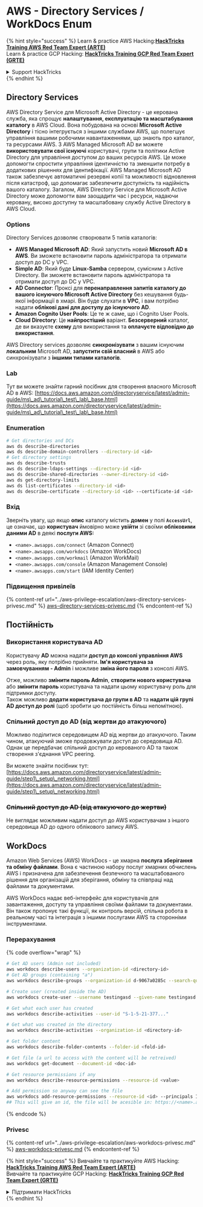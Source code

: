 # AWS - Directory Services / WorkDocs Enum

{% hint style="success" %}
Learn & practice AWS Hacking:<img src="../../../.gitbook/assets/image (1).png" alt="" data-size="line">[**HackTricks Training AWS Red Team Expert (ARTE)**](https://training.hacktricks.xyz/courses/arte)<img src="../../../.gitbook/assets/image (1).png" alt="" data-size="line">\
Learn & practice GCP Hacking: <img src="../../../.gitbook/assets/image (2).png" alt="" data-size="line">[**HackTricks Training GCP Red Team Expert (GRTE)**<img src="../../../.gitbook/assets/image (2).png" alt="" data-size="line">](https://training.hacktricks.xyz/courses/grte)

<details>

<summary>Support HackTricks</summary>

* Check the [**subscription plans**](https://github.com/sponsors/carlospolop)!
* **Join the** 💬 [**Discord group**](https://discord.gg/hRep4RUj7f) or the [**telegram group**](https://t.me/peass) or **follow** us on **Twitter** 🐦 [**@hacktricks\_live**](https://twitter.com/hacktricks\_live)**.**
* **Share hacking tricks by submitting PRs to the** [**HackTricks**](https://github.com/carlospolop/hacktricks) and [**HackTricks Cloud**](https://github.com/carlospolop/hacktricks-cloud) github repos.

</details>
{% endhint %}

## Directory Services

AWS Directory Service для Microsoft Active Directory - це керована служба, яка спрощує **налаштування, експлуатацію та масштабування каталогу** в AWS Cloud. Вона побудована на основі **Microsoft Active Directory** і тісно інтегрується з іншими службами AWS, що полегшує управління вашими робочими навантаженнями, що знають про каталог, та ресурсами AWS. З AWS Managed Microsoft AD ви можете **використовувати свої існуючі** користувачі, групи та політики Active Directory для управління доступом до ваших ресурсів AWS. Це може допомогти спростити управління ідентичністю та зменшити потребу в додаткових рішеннях для ідентифікації. AWS Managed Microsoft AD також забезпечує автоматичні резервні копії та можливості відновлення після катастроф, що допомагає забезпечити доступність та надійність вашого каталогу. Загалом, AWS Directory Service для Microsoft Active Directory може допомогти вам заощадити час і ресурси, надаючи керовану, високо доступну та масштабовану службу Active Directory в AWS Cloud.

### Options

Directory Services дозволяє створювати 5 типів каталогів:

* **AWS Managed Microsoft AD**: Який запустить новий **Microsoft AD в AWS**. Ви зможете встановити пароль адміністратора та отримати доступ до DC у VPC.
* **Simple AD**: Який буде **Linux-Samba** сервером, сумісним з Active Directory. Ви зможете встановити пароль адміністратора та отримати доступ до DC у VPC.
* **AD Connector**: Проксі для **перенаправлення запитів каталогу до вашого існуючого Microsoft Active Directory** без кешування будь-якої інформації в хмарі. Він буде слухати в **VPC**, і вам потрібно надати **облікові дані для доступу до існуючого AD**.
* **Amazon Cognito User Pools**: Це те ж саме, що і Cognito User Pools.
* **Cloud Directory**: Це **найпростіший** варіант. **Безсерверний** каталог, де ви вказуєте **схему** для використання та **оплачуєте відповідно до використання**.

AWS Directory services дозволяє **синхронізувати** з вашим існуючим **локальним** Microsoft AD, **запустити свій власний** в AWS або синхронізувати з **іншими типами каталогів**.

### Lab

Тут ви можете знайти гарний посібник для створення власного Microsoft AD в AWS: [https://docs.aws.amazon.com/directoryservice/latest/admin-guide/ms\_ad\_tutorial\_test\_lab\_base.html](https://docs.aws.amazon.com/directoryservice/latest/admin-guide/ms\_ad\_tutorial\_test\_lab\_base.html)

### Enumeration
```bash
# Get directories and DCs
aws ds describe-directories
aws ds describe-domain-controllers --directory-id <id>
# Get directory settings
aws ds describe-trusts
aws ds describe-ldaps-settings --directory-id <id>
aws ds describe-shared-directories --owner-directory-id <id>
aws ds get-directory-limits
aws ds list-certificates --directory-id <id>
aws ds describe-certificate --directory-id <id> --certificate-id <id>
```
### Вхід

Зверніть увагу, що якщо **опис** каталогу містить **домен** у полі **`AccessUrl`**, це означає, що **користувач** ймовірно може **увійти** зі своїми **обліковими даними AD** в деякі **послуги AWS:**

* `<name>.awsapps.com/connect` (Amazon Connect)
* `<name>.awsapps.com/workdocs` (Amazon WorkDocs)
* `<name>.awsapps.com/workmail` (Amazon WorkMail)
* `<name>.awsapps.com/console` (Amazon Management Console)
* `<name>.awsapps.com/start` (IAM Identity Center)

### Підвищення привілеїв

{% content-ref url="../aws-privilege-escalation/aws-directory-services-privesc.md" %}
[aws-directory-services-privesc.md](../aws-privilege-escalation/aws-directory-services-privesc.md)
{% endcontent-ref %}

## Постійність

### Використання користувача AD

Користувачу **AD** можна надати **доступ до консолі управління AWS** через роль, яку потрібно прийняти. **Ім'я користувача за замовчуванням - Admin** і можливе **зміна його пароля** з консолі AWS.

Отже, можливо **змінити пароль Admin**, **створити нового користувача** або **змінити пароль** користувача та надати цьому користувачу роль для підтримки доступу.\
Також можливо **додати користувача до групи в AD** та **надати цій групі AD доступ до ролі** (щоб зробити цю постійність більш непомітною).

### Спільний доступ до AD (від жертви до атакуючого)

Можливо поділитися середовищем AD від жертви до атакуючого. Таким чином, атакуючий зможе продовжувати доступ до середовища AD.\
Однак це передбачає спільний доступ до керованого AD та також створення з'єднання VPC peering.

Ви можете знайти посібник тут: [https://docs.aws.amazon.com/directoryservice/latest/admin-guide/step1\_setup\_networking.html](https://docs.aws.amazon.com/directoryservice/latest/admin-guide/step1\_setup\_networking.html)

### ~~Спільний доступ до AD (від атакуючого до жертви)~~

Не виглядає можливим надати доступ до AWS користувачам з іншого середовища AD до одного облікового запису AWS.

## WorkDocs

Amazon Web Services (AWS) WorkDocs - це хмарна **послуга зберігання та обміну файлами**. Вона є частиною набору послуг хмарних обчислень AWS і призначена для забезпечення безпечного та масштабованого рішення для організацій для зберігання, обміну та співпраці над файлами та документами.

AWS WorkDocs надає веб-інтерфейс для користувачів для завантаження, доступу та управління своїми файлами та документами. Він також пропонує такі функції, як контроль версій, спільна робота в реальному часі та інтеграція з іншими послугами AWS та сторонніми інструментами.

### Перерахування

{% code overflow="wrap" %}
```bash
# Get AD users (Admin not included)
aws workdocs describe-users --organization-id <directory-id>
# Get AD groups (containing "a")
aws workdocs describe-groups --organization-id d-9067a0285c --search-query a

# Create user (created inside the AD)
aws workdocs create-user --username testingasd --given-name testingasd --surname testingasd --password <password> --email-address name@directory.domain --organization-id <directory-id>

# Get what each user has created
aws workdocs describe-activities --user-id "S-1-5-21-377..."

# Get what was created in the directory
aws workdocs describe-activities --organization-id <directory-id>

# Get folder content
aws workdocs describe-folder-contents --folder-id <fold-id>

# Get file (a url to access with the content will be retreived)
aws workdocs get-document --document-id <doc-id>

# Get resource permissions if any
aws workdocs describe-resource-permissions --resource-id <value>

# Add permission so anyway can see the file
aws workdocs add-resource-permissions --resource-id <id> --principals Id=anonymous,Type=ANONYMOUS,Role=VIEWER
## This will give an id, the file will be acesible in: https://<name>.awsapps.com/workdocs/index.html#/share/document/<id>
```
{% endcode %}

### Privesc

{% content-ref url="../aws-privilege-escalation/aws-workdocs-privesc.md" %}
[aws-workdocs-privesc.md](../aws-privilege-escalation/aws-workdocs-privesc.md)
{% endcontent-ref %}

{% hint style="success" %}
Вивчайте та практикуйте AWS Hacking:<img src="../../../.gitbook/assets/image (1).png" alt="" data-size="line">[**HackTricks Training AWS Red Team Expert (ARTE)**](https://training.hacktricks.xyz/courses/arte)<img src="../../../.gitbook/assets/image (1).png" alt="" data-size="line">\
Вивчайте та практикуйте GCP Hacking: <img src="../../../.gitbook/assets/image (2).png" alt="" data-size="line">[**HackTricks Training GCP Red Team Expert (GRTE)**<img src="../../../.gitbook/assets/image (2).png" alt="" data-size="line">](https://training.hacktricks.xyz/courses/grte)

<details>

<summary>Підтримати HackTricks</summary>

* Перевірте [**плани підписки**](https://github.com/sponsors/carlospolop)!
* **Приєднуйтесь до** 💬 [**групи Discord**](https://discord.gg/hRep4RUj7f) або [**групи telegram**](https://t.me/peass) або **слідкуйте** за нами в **Twitter** 🐦 [**@hacktricks\_live**](https://twitter.com/hacktricks\_live)**.**
* **Діліться хакерськими трюками, надсилаючи PR до** [**HackTricks**](https://github.com/carlospolop/hacktricks) та [**HackTricks Cloud**](https://github.com/carlospolop/hacktricks-cloud) репозиторіїв на github.

</details>
{% endhint %}
